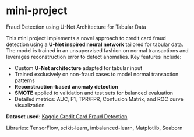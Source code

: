 # mini-project

Fraud Detection using U-Net Architecture for Tabular Data

This mini project implements a novel approach to credit card fraud detection using a **U-Net inspired neural network** tailored for tabular data. The model is trained in an unsupervised fashion on normal transactions and leverages reconstruction error to detect anomalies. Key features include:

- Custom **U-Net architecture** adapted for tabular input
- Trained exclusively on non-fraud cases to model normal transaction patterns
- **Reconstruction-based anomaly detection**
- **SMOTE** applied to validation and test sets for balanced evaluation
- Detailed metrics: AUC, F1, TPR/FPR, Confusion Matrix, and ROC curve visualization

**Dataset used**: [Kaggle Credit Card Fraud Detection](https://www.kaggle.com/mlg-ulb/creditcardfraud)

Libraries: TensorFlow, scikit-learn, imbalanced-learn, Matplotlib, Seaborn


